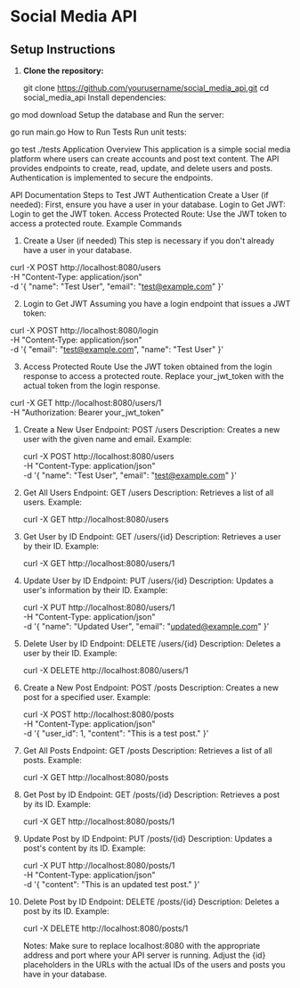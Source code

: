 # Social Media API

## Setup Instructions

1. **Clone the repository:**

   git clone https://github.com/yourusername/social_media_api.git
   cd social_media_api
   Install dependencies:

go mod download
Setup the database and Run the server:

go run main.go
How to Run Tests
Run unit tests:

go test ./tests
Application Overview
This application is a simple social media platform where users can create accounts and post text content. The API provides endpoints to create, read, update, and delete users and posts. Authentication is implemented to secure the endpoints.

API Documentation
Steps to Test JWT Authentication
Create a User (if needed): First, ensure you have a user in your database.
Login to Get JWT: Login to get the JWT token.
Access Protected Route: Use the JWT token to access a protected route.
Example Commands

1. Create a User (if needed)
   This step is necessary if you don't already have a user in your database.

curl -X POST http://localhost:8080/users \
-H "Content-Type: application/json" \
-d '{
"name": "Test User",
"email": "test@example.com"
}'

2. Login to Get JWT
   Assuming you have a login endpoint that issues a JWT token:

curl -X POST http://localhost:8080/login \
-H "Content-Type: application/json" \
-d '{
"email": "test@example.com",
"name": "Test User"
}'

3. Access Protected Route
   Use the JWT token obtained from the login response to access a protected route. Replace your_jwt_token with the actual token from the login response.

curl -X GET http://localhost:8080/users/1 \
-H "Authorization: Bearer your_jwt_token"

1. Create a New User
   Endpoint: POST /users
   Description: Creates a new user with the given name and email.
   Example:

   curl -X POST http://localhost:8080/users \
   -H "Content-Type: application/json" \
   -d '{
   "name": "Test User",
   "email": "test@example.com"
   }'

2. Get All Users
   Endpoint: GET /users
   Description: Retrieves a list of all users.
   Example:

   curl -X GET http://localhost:8080/users

3. Get User by ID
   Endpoint: GET /users/{id}
   Description: Retrieves a user by their ID.
   Example:

   curl -X GET http://localhost:8080/users/1

4. Update User by ID
   Endpoint: PUT /users/{id}
   Description: Updates a user's information by their ID.
   Example:

   curl -X PUT http://localhost:8080/users/1 \
   -H "Content-Type: application/json" \
   -d '{
   "name": "Updated User",
   "email": "updated@example.com"
   }'

5. Delete User by ID
   Endpoint: DELETE /users/{id}
   Description: Deletes a user by their ID.
   Example:

   curl -X DELETE http://localhost:8080/users/1

6. Create a New Post
   Endpoint: POST /posts
   Description: Creates a new post for a specified user.
   Example:

   curl -X POST http://localhost:8080/posts \
   -H "Content-Type: application/json" \
   -d '{
   "user_id": 1,
   "content": "This is a test post."
   }'

7. Get All Posts
   Endpoint: GET /posts
   Description: Retrieves a list of all posts.
   Example:

   curl -X GET http://localhost:8080/posts

8. Get Post by ID
   Endpoint: GET /posts/{id}
   Description: Retrieves a post by its ID.
   Example:

   curl -X GET http://localhost:8080/posts/1

9. Update Post by ID
   Endpoint: PUT /posts/{id}
   Description: Updates a post's content by its ID.
   Example:

   curl -X PUT http://localhost:8080/posts/1 \
   -H "Content-Type: application/json" \
   -d '{
   "content": "This is an updated test post."
   }'

10. Delete Post by ID
    Endpoint: DELETE /posts/{id}
    Description: Deletes a post by its ID.
    Example:

    curl -X DELETE http://localhost:8080/posts/1

    Notes:
    Make sure to replace localhost:8080 with the appropriate address and port where your API server is running.
    Adjust the {id} placeholders in the URLs with the actual IDs of the users and posts you have in your database.
